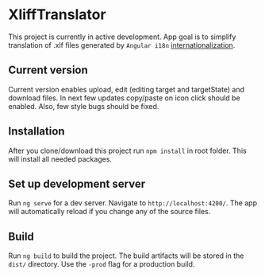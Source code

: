 # XliffTranslator

This project is currently in active development. App goal is to simplify translation of .xlf files generated by `Angular i18n` <a href="https://angular.io/guide/i18n"> internationalization</a>.

## Current version

Current version enables upload, edit (editing target and targetState) and download files. In next few updates copy/paste on icon click should be enabled. Also, few style bugs should be fixed.

## Installation

After you clone/download this project run `npm install` in root folder. This will install all needed packages.

## Set up development server

Run `ng serve` for a dev server. Navigate to `http://localhost:4200/`. The app will automatically reload if you change any of the source files.

## Build

Run `ng build` to build the project. The build artifacts will be stored in the `dist/` directory. Use the `-prod` flag for a production build.